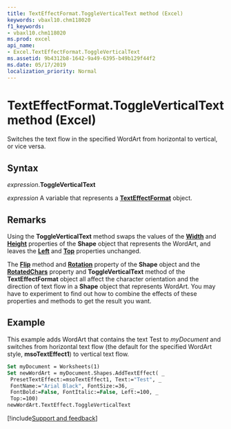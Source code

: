 ```yaml
---
title: TextEffectFormat.ToggleVerticalText method (Excel)
keywords: vbaxl10.chm118020
f1_keywords:
- vbaxl10.chm118020
ms.prod: excel
api_name:
- Excel.TextEffectFormat.ToggleVerticalText
ms.assetid: 9b4312b8-1642-9a49-6395-b49b129f44f2
ms.date: 05/17/2019
localization_priority: Normal
---
```



# TextEffectFormat.ToggleVerticalText method (Excel)

Switches the text flow in the specified WordArt from horizontal to vertical, or vice versa.


## Syntax

_expression_.**ToggleVerticalText**

_expression_ A variable that represents a **[TextEffectFormat](Excel.TextEffectFormat.md)** object.


## Remarks

Using the **ToggleVerticalText** method swaps the values of the **[Width](Excel.Shape.Width.md)** and **[Height](Excel.Shape.Height.md)** properties of the **Shape** object that represents the WordArt, and leaves the **[Left](Excel.Shape.Left.md)** and **[Top](Excel.Shape.Top.md)** properties unchanged.

The **[Flip](Excel.Shape.Flip.md)** method and **[Rotation](Excel.Shape.Rotation.md)** property of the **Shape** object and the **[RotatedChars](Excel.TextEffectFormat.RotatedChars.md)** property and **ToggleVerticalText** method of the **TextEffectFormat** object all affect the character orientation and the direction of text flow in a **Shape** object that represents WordArt. You may have to experiment to find out how to combine the effects of these properties and methods to get the result you want.


## Example

This example adds WordArt that contains the text Test to _myDocument_ and switches from horizontal text flow (the default for the specified WordArt style, **msoTextEffect1**) to vertical text flow.

```vb
Set myDocument = Worksheets(1) 
Set newWordArt = myDocument.Shapes.AddTextEffect( _ 
 PresetTextEffect:=msoTextEffect1, Text:="Test", _ 
 FontName:="Arial Black", FontSize:=36, _ 
 FontBold:=False, FontItalic:=False, Left:=100, _ 
 Top:=100) 
newWordArt.TextEffect.ToggleVerticalText
```




[!include[Support and feedback](~/includes/feedback-boilerplate.md)]